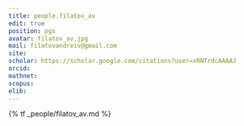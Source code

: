 ```yaml
---
title: people.filatov_av
edit: true
position: pgs
avatar: filatov_av.jpg
mail: filatovandreiv@gmail.com
site:
scholar: https://scholar.google.com/citations?user=xRNTrdcAAAAJ
orcid:
mathnet:
scopus:
elib:
---
```


{% tf _people/filatov_av.md %}
